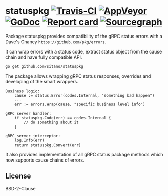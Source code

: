 # statuspkg [![Travis-CI](https://travis-ci.org/sitano/statuspkg.svg)](https://travis-ci.org/sitano/statuspkg) [![AppVeyor](https://ci.appveyor.com/api/projects/status/b98mptawhudj53ep/branch/master?svg=true)](https://ci.appveyor.com/project/davecheney/errors/branch/master) [![GoDoc](https://godoc.org/github.com/sitano/statuspkg?status.svg)](http://godoc.org/github.com/sitano/statuspkg) [![Report card](https://goreportcard.com/badge/github.com/sitano/statuspkg)](https://goreportcard.com/report/github.com/sitano/statuspkg) [![Sourcegraph](https://sourcegraph.com/github.com/sitano/statuspkg/-/badge.svg)](https://sourcegraph.com/github.com/sitano/statuspkg?badge)

Package statuspkg provides compatibility of the gRPC status
errors with a Dave's Chaney `https://github.com/pkg/errors`.

It can wrap errors with a status code, extract status object
from the cause chain and have fully compatible API.

`go get github.com/sitano/statuspkg`

The package allows wrapping gRPC status responses, overrides
and developing of the smart wrappers.

    Business logic:
        cause := status.Error(codes.Internal, "something bad happen")
        ...
        err := errors.Wrap(cause, "specific business level info")

    gRPC server handler:
        if statuspkg.Code(err) == codes.Internal {
            // do something about it
        }

    gRPC server interceptor:
        log.Info(err)
        return statuspkg.Convert(err)

It also provides implementation of all gRPC status package
methods which now supports cause chains of errors.

## License

BSD-2-Clause
